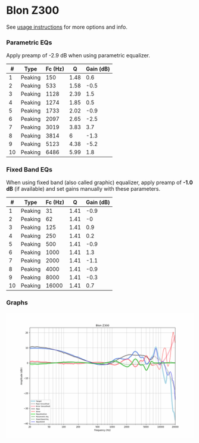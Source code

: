 # Blon Z300
See [usage instructions](https://github.com/jaakkopasanen/AutoEq#usage) for more options and info.

### Parametric EQs
Apply preamp of -2.9 dB when using parametric equalizer.

|   # | Type    |   Fc (Hz) |    Q |   Gain (dB) |
|-----|---------|-----------|------|-------------|
|   1 | Peaking |       150 | 1.48 |         0.6 |
|   2 | Peaking |       533 | 1.58 |        -0.5 |
|   3 | Peaking |      1128 | 2.39 |         1.5 |
|   4 | Peaking |      1274 | 1.85 |         0.5 |
|   5 | Peaking |      1733 | 2.02 |        -0.9 |
|   6 | Peaking |      2097 | 2.65 |        -2.5 |
|   7 | Peaking |      3019 | 3.83 |         3.7 |
|   8 | Peaking |      3814 | 6    |        -1.3 |
|   9 | Peaking |      5123 | 4.38 |        -5.2 |
|  10 | Peaking |      6486 | 5.99 |         1.8 |

### Fixed Band EQs
When using fixed band (also called graphic) equalizer, apply preamp of **-1.0 dB** (if available) and set gains manually with these parameters.

|   # | Type    |   Fc (Hz) |    Q |   Gain (dB) |
|-----|---------|-----------|------|-------------|
|   1 | Peaking |        31 | 1.41 |        -0.9 |
|   2 | Peaking |        62 | 1.41 |        -0   |
|   3 | Peaking |       125 | 1.41 |         0.9 |
|   4 | Peaking |       250 | 1.41 |         0.2 |
|   5 | Peaking |       500 | 1.41 |        -0.9 |
|   6 | Peaking |      1000 | 1.41 |         1.3 |
|   7 | Peaking |      2000 | 1.41 |        -1.1 |
|   8 | Peaking |      4000 | 1.41 |        -0.9 |
|   9 | Peaking |      8000 | 1.41 |        -0.3 |
|  10 | Peaking |     16000 | 1.41 |         0.7 |

### Graphs
![](./Blon%20Z300.png)
